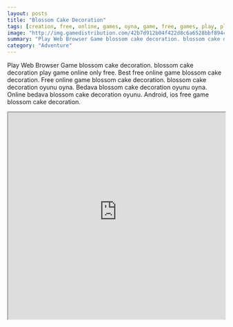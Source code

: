 ```yaml
---
layout: posts
title: "Blossom Cake Decoration"
tags: [creation, free, online, games, oyna, game, free, games, play, play, games]
image: "http://img.gamedistribution.com/42b7d912b04f422d8c6a6528bbf894c2.jpg"
summary: "Play Web Browser Game blossom cake decoration. blossom cake decoration play game online only free. Best free online game blossom cake decoration. Free online game blossom cake decoration. blossom cake decoration oyunu oyna. Bedava blossom cake decoration oyunu oyna. Online bedava blossom cake decoration oyunu. Android, ios free game blossom cake decoration."
category: "Adventure"
---
```


Play Web Browser Game blossom cake decoration. blossom cake decoration play game online only free. Best free online game blossom cake decoration. Free online game blossom cake decoration. blossom cake decoration oyunu oyna. Bedava blossom cake decoration oyunu oyna. Online bedava blossom cake decoration oyunu. Android, ios free game blossom cake decoration.

<iframe width="100%" height="480px;" src="http://flash.gamedistribution.com?game=42b7d912b04f422d8c6a6528bbf894c2"></iframe>